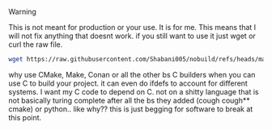 > [!WARNING]
> This is not meant for production or your use. It is for me. This means that I will not fix anything that doesnt work. if you still want to use it just wget or curl the raw file.


```bash
wget https://raw.githubusercontent.com/Shabani005/nobuild/refs/heads/master/nb.h
```


why use CMake, Make, Conan or all the other bs C builders when you can use C to build your project. it can even do ifdefs to account for different systems. I want my C code to depend on C. not on a shitty language that is not basically turing complete after all the bs they added (cough cough** cmake)  or python.. like why?? this is just begging for software to break at this point.


